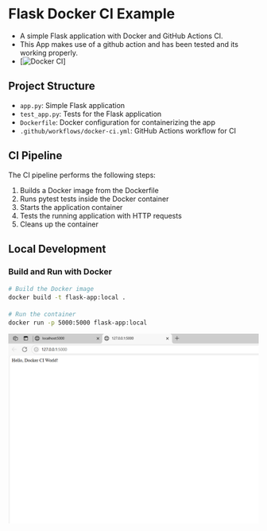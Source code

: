# Flask Docker CI Example

- A simple Flask application with Docker and GitHub Actions CI.
- This App makes use of a github action and has been tested and its working properly.
- [![Docker CI](https://github.com/omokehinde-hub/flask-docker-ci/actions/workflows/docker-ci.yml/badge.svg)]


## Project Structure

- `app.py`: Simple Flask application
- `test_app.py`: Tests for the Flask application
- `Dockerfile`: Docker configuration for containerizing the app
- `.github/workflows/docker-ci.yml`: GitHub Actions workflow for CI

## CI Pipeline

The CI pipeline performs the following steps:

1. Builds a Docker image from the Dockerfile
2. Runs pytest tests inside the Docker container
3. Starts the application container
4. Tests the running application with HTTP requests
5. Cleans up the container

## Local Development

### Build and Run with Docker

```bash
# Build the Docker image
docker build -t flask-app:local .

# Run the container
docker run -p 5000:5000 flask-app:local
```
![Screenshot](https://github.com/Omokehinde-hub/flask-docker-ci/blob/main/flask-app-ci.png)
